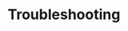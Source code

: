 ---
title: Troubleshooting
description:
weight: 2000
menu:
  docs:
    parent: NGINX Ingress Controller
---